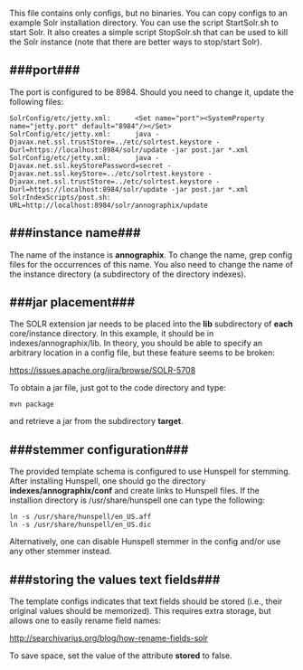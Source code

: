 This file contains only configs, but no binaries. You can copy configs to an example Solr installation directory.
You can use the script StartSolr.sh to start Solr. It also creates a simple script StopSolr.sh that can be used to kill the Solr instance (note that there are better ways to stop/start Solr).

###port###
-------------------

The port is configured to be 8984. Should you need to change it, update the following files:

```
SolrConfig/etc/jetty.xml:      <Set name="port"><SystemProperty name="jetty.port" default="8984"/></Set>
SolrConfig/etc/jetty.xml:      java -Djavax.net.ssl.trustStore=../etc/solrtest.keystore -Durl=https://localhost:8984/solr/update -jar post.jar *.xml
SolrConfig/etc/jetty.xml:      java -Djavax.net.ssl.keyStorePassword=secret -Djavax.net.ssl.keyStore=../etc/solrtest.keystore -Djavax.net.ssl.trustStore=../etc/solrtest.keystore -Durl=https://localhost:8984/solr/update -jar post.jar *.xml
SolrIndexScripts/post.sh:      URL=http://localhost:8984/solr/annographix/update
```

###instance name###
-------------------
The name of the instance is **annographix**. To change the name, grep config files for the occurrences of this name. You also need to change the name of the instance directory (a subdirectory of the directory indexes).

###jar placement###
-------------------
The SOLR extension jar needs to be placed into the **lib** subdirectory of **each** core/instance directory. In this example, it should be in indexes/annographix/lib. In theory, you should be able to specify an arbitrary location in a config file, but these feature seems to be broken:

https://issues.apache.org/jira/browse/SOLR-5708


To obtain a jar file, just got to the code directory and type:
```
mvn package
```
and retrieve a jar from the subdirectory **target**. 
 
###stemmer configuration###
-------------------
The provided template schema is configured to use Hunspell for stemming. After installing Hunspell, one should go the directory **indexes/annographix/conf** and create links to Hunspell files. If the installion directory is /usr/share/hunspell one can type the following:
```
ln -s /usr/share/hunspell/en_US.aff
ln -s /usr/share/hunspell/en_US.dic
```
Alternatively, one can disable Hunspell stemmer in the config and/or use any other stemmer instead.

###storing the values text fields###
-------------------
The template configs indicates that text fields should be stored (i.e., their original values should be memorized). This requires extra storage, but allows one to easily rename field names:

http://searchivarius.org/blog/how-rename-fields-solr

To save space, set the value of the attribute **stored** to false.
